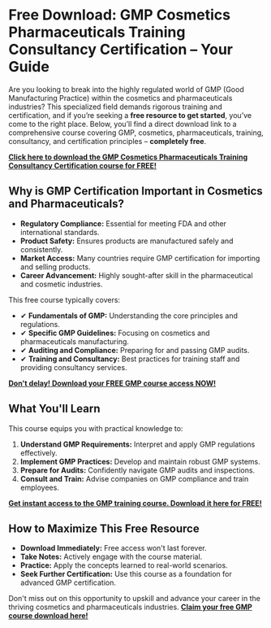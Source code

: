 # Free Download: GMP Cosmetics Pharmaceuticals Training Consultancy Certification – Your Guide

Are you looking to break into the highly regulated world of GMP (Good Manufacturing Practice) within the cosmetics and pharmaceuticals industries? This specialized field demands rigorous training and certification, and if you’re seeking a **free resource to get started**, you’ve come to the right place. Below, you’ll find a direct download link to a comprehensive course covering GMP, cosmetics, pharmaceuticals, training, consultancy, and certification principles – **completely free**.

[**Click here to download the GMP Cosmetics Pharmaceuticals Training Consultancy Certification course for FREE!**](https://udemywork.com/gmp-cosmetics-pharmaceuticals-training-consultancy-certification)

## Why is GMP Certification Important in Cosmetics and Pharmaceuticals?

*   **Regulatory Compliance:** Essential for meeting FDA and other international standards.
*   **Product Safety:** Ensures products are manufactured safely and consistently.
*   **Market Access:** Many countries require GMP certification for importing and selling products.
*   **Career Advancement:** Highly sought-after skill in the pharmaceutical and cosmetic industries.

This free course typically covers:

*   ✔ **Fundamentals of GMP:** Understanding the core principles and regulations.
*   ✔ **Specific GMP Guidelines:** Focusing on cosmetics and pharmaceuticals manufacturing.
*   ✔ **Auditing and Compliance:** Preparing for and passing GMP audits.
*   ✔ **Training and Consultancy:** Best practices for training staff and providing consultancy services.

[**Don't delay! Download your FREE GMP course access NOW!**](https://udemywork.com/gmp-cosmetics-pharmaceuticals-training-consultancy-certification)

## What You'll Learn

This course equips you with practical knowledge to:

1.  **Understand GMP Requirements:** Interpret and apply GMP regulations effectively.
2.  **Implement GMP Practices:** Develop and maintain robust GMP systems.
3.  **Prepare for Audits:** Confidently navigate GMP audits and inspections.
4.  **Consult and Train:** Advise companies on GMP compliance and train employees.

[**Get instant access to the GMP training course. Download it here for FREE!**](https://udemywork.com/gmp-cosmetics-pharmaceuticals-training-consultancy-certification)

## How to Maximize This Free Resource

*   **Download Immediately:** Free access won't last forever.
*   **Take Notes:** Actively engage with the course material.
*   **Practice:** Apply the concepts learned to real-world scenarios.
*   **Seek Further Certification:** Use this course as a foundation for advanced GMP certification.

Don't miss out on this opportunity to upskill and advance your career in the thriving cosmetics and pharmaceuticals industries. **[Claim your free GMP course download here!](https://udemywork.com/gmp-cosmetics-pharmaceuticals-training-consultancy-certification)**
